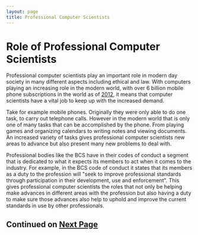 ```yaml
---
layout: page
title: Professional Computer Scientists
---
```


# Role of Professional Computer Scientists

Professional computer scientists play an important role in modern day society in many different aspects including ethical and law. With computers playing an increasing role in the modern world, with over 6 billion mobile phone subscriptions in the world as of [2012](http://www.bbc.co.uk/news/technology-19925506), it means that computer scientists have a vital job to keep up with the increased demand. 

Take for example mobile phones. Originally they were only able to do one task, to carry out telephone calls. However in the modern world that is only one of many tasks that can be accomplished by the phone. From playing games and organizing calendars to writing notes and viewing documents.  An increased variety of tasks gives professional computer scientists new areas to advance but also present many new problems to deal with.         

Professional bodies like the BCS have in their codes of conduct a segment that is dedicated to what it expects its members to act when it comes to the industry. For example, in the BCS code of conduct it states that its members as a duty to the profession will "seek to improve professional standards through participation in their development, use and enforcement". This gives professional computer scientists the roles that not only be helping make advances in different areas with the profession but also having a duty to make sure those advances also help to uphold and improve the current standards in use by other professionals.

## Continued on [Next Page]({{site.baseurl}}/professional-computer-scientists-2.html)